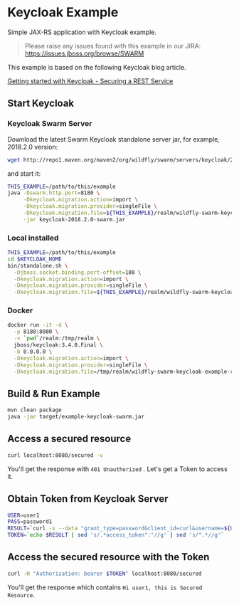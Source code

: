# Keycloak Example

Simple JAX-RS application with Keycloak example.

> Please raise any issues found with this example in our JIRA:
> https://issues.jboss.org/browse/SWARM

This example is based on the following Keycloak blog article.

[Getting started with Keycloak - Securing a REST Service](http://blog.keycloak.org/2015/10/getting-started-with-keycloak-securing.html)

## Start Keycloak

### Keycloak Swarm Server

Download the latest Swarm Keycloak standalone server jar, for example, 2018.2.0 version:

``` sh
wget http://repo1.maven.org/maven2/org/wildfly/swarm/servers/keycloak/2018.2.0/keycloak-2018.2.0-swarm.jar .
```
and start it:

``` sh
THIS_EXAMPLE=/path/to/this/example
java -Dswarm.http.port=8180 \
     -Dkeycloak.migration.action=import \
     -Dkeycloak.migration.provider=singleFile \
     -Dkeycloak.migration.file=${THIS_EXAMPLE}/realm/wildfly-swarm-keycloak-example-realm.json \
     -jar keycloak-2018.2.0-swarm.jar
```


### Local installed

``` sh
THIS_EXAMPLE=/path/to/this/example
cd $KEYCLOAK_HOME
bin/standalone.sh \
  -Djboss.socket.binding.port-offset=100 \
  -Dkeycloak.migration.action=import \
  -Dkeycloak.migration.provider=singleFile \
  -Dkeycloak.migration.file=${THIS_EXAMPLE}/realm/wildfly-swarm-keycloak-example-realm.json
```

### Docker

``` sh
docker run -it -d \
  -p 8180:8080 \
  -v `pwd`/realm:/tmp/realm \
  jboss/keycloak:3.4.0.Final \
  -b 0.0.0.0 \
  -Dkeycloak.migration.action=import \
  -Dkeycloak.migration.provider=singleFile \
  -Dkeycloak.migration.file=/tmp/realm/wildfly-swarm-keycloak-example-realm.json
```

## Build & Run Example

``` sh
mvn clean package
java -jar target/example-keycloak-swarm.jar
```

## Access a secured resource

``` sh
curl localhost:8080/secured -v
```

You'll get the response with `401 Unauthorized` . Let's get a Token to access it.

## Obtain Token from Keycloak Server

``` sh
USER=user1
PASS=password1
RESULT=`curl -s --data "grant_type=password&client_id=curl&username=${USER}&password=${PASS}" http://localhost:8180/auth/realms/wildfly-swarm-keycloak-example/protocol/openid-connect/token`
TOKEN=`echo $RESULT | sed 's/.*access_token":"//g' | sed 's/".*//g'`
```

## Access the secured resource with the Token

``` sh
curl -H "Authorization: bearer $TOKEN" localhost:8080/secured
```

You'll get the response which contains `Hi user1, this is Secured Resource`.
